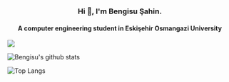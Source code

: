 <h3 align="center">Hi 👋, I'm Bengisu Şahin.</h3>
<h4 align="center">A computer engineering student in Eskişehir Osmangazi University</h4>

![](https://komarev.com/ghpvc/?username=bengisu-sahin&color=red)

![Bengisu's github stats](https://github-readme-stats.vercel.app/api?username=bengisu-sahin&hide=contribs,prs&theme=swift&show_icons=true)

![Top Langs](https://github-readme-stats.vercel.app/api/top-langs/?username=bengisu-sahin&theme=swift&hide_progress=true)
